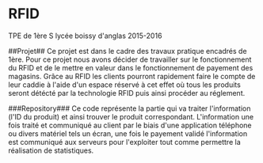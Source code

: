 # RFID
TPE de 1ère S lycée boissy d'anglas 2015-2016

##Projet##
Ce projet est dans le cadre des travaux pratique encadrés de 1ère.
Pour ce projet nous avons décider de travailler sur le fonctionnement du RFID et de le mettre en valeur dans le fonctionnement de payement des magasins. Grâce au RFID les clients pourront rapidement faire le compte de leur caddie à l'aide d'un espace réservé à cet effet où tous les produits seront détécté par la technologie RFID puis ainsi procéder au réglement.

###Repository###
Ce code représente la partie qui va traiter l'information (l'ID du produit) et ainsi trouver le produit correspondant.
L'information une fois traité et communiqué au client par le biais d'une application téléphone ou divers matériel tels un écran, une fois le payement validé l'information est communiqué aux serveurs pour l'exploiter tout comme permettre la réalisation de statistiques.
